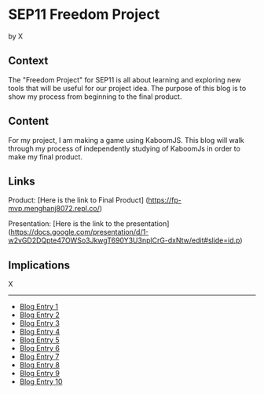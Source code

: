 # SEP11 Freedom Project
by X

## Context
The "Freedom Project" for SEP11 is all about learning and exploring new tools that will be useful for our project idea. The purpose of this blog is to show my process from beginning to the final product.

## Content
For my project, I am making a game using KaboomJS. This blog will walk through my process of independently studying of KaboomJs in order to make my final product.

## Links

Product: [Here is the link to Final Product] (https://fp-mvp.menghanj8072.repl.co/)

Presentation: [Here is the link to the presentation] (https://docs.google.com/presentation/d/1-w2vGD2DQpte47OWSo3JkwgT690Y3U3nplCrG-dxNtw/edit#slide=id.p)

## Implications
X

---

* [Blog Entry 1](entries/entry01.md)
* [Blog Entry 2](entries/entry02.md)
* [Blog Entry 3](entries/entry03.md)
* [Blog Entry 4](entries/entry04.md)
* [Blog Entry 5](entries/entry05.md)
* [Blog Entry 6](entries/entry06.md)
* [Blog Entry 7](entries/entry07.md)
* [Blog Entry 8](entries/entry08.md)
* [Blog Entry 9](entries/entry09.md)
* [Blog Entry 10](entries/entry10.md)
